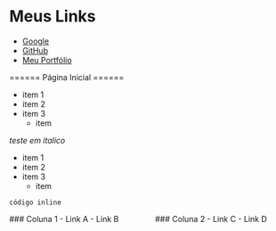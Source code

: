 # Meus Links

- [Google](https://google.com)
- [GitHub](https://github.com)
- [Meu Portfólio](https://meusite.com)

====== Página Inicial ======
* item 1
* item 2
* item 3
  * item

*teste em italico*

- item 1
- item 2
- item 3
  - item

`código inline`

<div style="display: flex; gap: 20px;">
  <div style="flex: 1;">
    ### Coluna 1
    - Link A
    - Link B
  </div>
  <div style="flex: 1;">
    ### Coluna 2
    - Link C
    - Link D
  </div>
</div>
